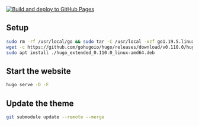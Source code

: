 [![Build and deploy to GitHub Pages](https://github.com/alexandre-touret/alexandre-touret.github.io/actions/workflows/gh-pages.yml/badge.svg?branch=main)](https://github.com/alexandre-touret/alexandre-touret.github.io/actions/workflows/gh-pages.yml)

## Setup

```bash
sudo rm -rf /usr/local/go && sudo tar -C /usr/local -xzf go1.19.5.linux-amd64.tar.gz
wget -c https://github.com/gohugoio/hugo/releases/download/v0.110.0/hugo_extended_0.110.0_linux-amd64.deb
sudo apt install ./hugo_extended_0.110.0_linux-amd64.deb
```

## Start the website

```bash
hugo serve -D -F
```


## Update the theme

```bash
git submodule update --remote --merge
```